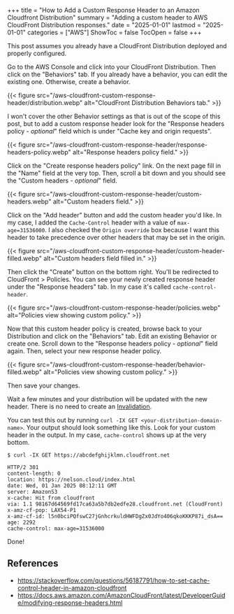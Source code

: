 +++
title = "How to Add a Custom Response Header to an Amazon Cloudfront Distribution"
summary = "Adding a custom header to AWS CloudFront Distribution responses."
date = "2025-01-01"
lastmod = "2025-01-01"
categories = ["AWS"]
ShowToc = false
TocOpen = false
+++

This post assumes you already have a CloudFront Distribution deployed and properly configured.

Go to the AWS Console and click into your CloudFront Distribution. Then click on the "Behaviors" tab. If you already have a behavior, you can edit the existing one. Otherwise, create a behavior.

{{< figure src="/aws-cloudfront-custom-response-header/distribution.webp" alt="CloudFront Distribution Behaviors tab." >}}


I won't cover the other Behavior settings as that is out of the scope of this post, but to add a custom response header look for the "Response headers policy - *optional*" field which is under "Cache key and origin requests".

{{< figure src="/aws-cloudfront-custom-response-header/response-headers-policy.webp" alt="Response headers policy field." >}}

Click on the "Create response headers policy" link. On the next page fill in the "Name" field at the very top. Then, scroll a bit down and you should see the "Custom headers - *optional*" field.

{{< figure src="/aws-cloudfront-custom-response-header/custom-headers.webp" alt="Custom headers field." >}}

Click on the "Add header" button and add the custom header you'd like. In my case, I added the `Cache-Control` header with a value of `max-age=31536000`. I also checked the `Origin override` box because I want this header to take precedence over other headers that may be set in the origin.

{{< figure src="/aws-cloudfront-custom-response-header/custom-header-filled.webp" alt="Custom headers field filled in." >}}

Then click the "Create" button on the bottom right. You'll be redirected to CloudFront > Policies. You can see your newly created response header under the "Response headers" tab. In my case it's called `cache-control-header`.

{{< figure src="/aws-cloudfront-custom-response-header/policies.webp" alt="Policies view showing custom policy." >}}

Now that this custom header policy is created, browse back to your Distribution and click on the "Behaviors" tab. Edit an existing Behavior or create one. Scroll down to the "Response headers policy - *optional*" field again. Then, select your new response header policy.

{{< figure src="/aws-cloudfront-custom-response-header/behavior-filled.webp" alt="Policies view showing custom policy." >}}

Then save your changes.

Wait a few minutes and your distribution will be updated with the new header. There is no need to create an [Invalidation](https://docs.aws.amazon.com/AmazonCloudFront/latest/DeveloperGuide/Invalidation.html).

You can test this out by running `curl -IX GET <your-distribution-domain-name>`. Your output should look something like this. Look for your custom header in the output. In my case, `cache-control` shows up at the very bottom.

```
$ curl -IX GET https://abcdefghijklmn.cloudfront.net

HTTP/2 301
content-length: 0
location: https://nelson.cloud/index.html
date: Wed, 01 Jan 2025 08:12:11 GMT
server: AmazonS3
x-cache: Hit from cloudfront
via: 1.1 98167d64569fd17ca63a5b7db2edfe28.cloudfront.net (CloudFront)
x-amz-cf-pop: LAX54-P1
x-amz-cf-id: l5n0bciPQfswC27jGnhcrkuldHWFDgZx0JdYo406qkoKKKP87i_dsA==
age: 2292
cache-control: max-age=31536000
```

Done!

## References

- https://stackoverflow.com/questions/56187791/how-to-set-cache-control-header-in-amazon-cloudfront
- https://docs.aws.amazon.com/AmazonCloudFront/latest/DeveloperGuide/modifying-response-headers.html